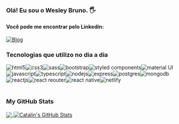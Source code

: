 ### Olá! Eu sou o Wesley Bruno. 🖐️

#### Você pode me encontrar pelo Linkedin:
[![Blog](https://img.shields.io/badge/LinkedIn-0077B5?style=for-the-badge&logo=linkedin&logoColor=white)](https://www.linkedin.com/in/brunowbbs/)

### Tecnologias que utilizo no dia a dia

<div style="display:flex; flex-wrap:wrap">
  <img align="center" alt="html5" src="https://img.shields.io/badge/HTML5-E34F26?style=for-the-badge&logo=html5&logoColor=white"/>

  <img align="center" alt="css3" src="https://img.shields.io/badge/CSS3-1572B6?style=for-the-badge&logo=css3&logoColor=white"/>

  <img align="center" alt="sass" src="https://img.shields.io/badge/Sass-CC6699?style=for-the-badge&logo=sass&logoColor=white"/>  

  <img align="center" alt="bootstrap" src="https://img.shields.io/badge/Bootstrap-563D7C?style=for-the-badge&logo=bootstrap&logoColor=white"/>    

  <img align="center" alt="styled components" src="https://img.shields.io/badge/styled--components-DB7093?style=for-the-badge&logo=styled-components&logoColor=white"/>

  <img align="center" alt="material UI" src="https://img.shields.io/badge/Material--UI-0081CB?style=for-the-badge&logo=material-ui&logoColor=white"/>

  <img align="center" alt="javascript" src="https://img.shields.io/badge/JavaScript-F7DF1E?style=for-the-badge&logo=javascript&logoColor=black"/>
  
  <img align="center" alt="typescript" src="https://img.shields.io/badge/TypeScript-007ACC?style=for-the-badge&logo=typescript&logoColor=white"/>  

  <img align="center" alt="nodejs" src="https://img.shields.io/badge/Node.js-43853D?style=for-the-badge&logo=node.js&logoColor=white"/>  

  <img align="center" alt="express" src="https://img.shields.io/badge/Express.js-404D59?style=for-the-badge"/> 

  <img align="center" alt="postgres" src="https://img.shields.io/badge/PostgreSQL-316192?style=for-the-badge&logo=postgresql&logoColor=white"/>

  <img align="center" alt="mongodb" src="https://img.shields.io/badge/MongoDB-4EA94B?style=for-the-badge&logo=mongodb&logoColor=white"/>  
  

  <img align="center" alt="reactjs" src="https://img.shields.io/badge/React-20232A?style=for-the-badge&logo=react&logoColor=61DAFB"/>  

  <img align="center" alt="react reouter" src="https://img.shields.io/badge/React_Router-CA4245?style=for-the-badge&logo=react-router&logoColor=white"/> 

  <img align="center" alt="react native" src="https://img.shields.io/badge/React_Native-20232A?style=for-the-badge&logo=react&logoColor=61DAFB"/>

  <img align="center" alt="netlify" src="https://img.shields.io/badge/Netlify-430098?style=for-the-badge&logo=netlify&logoColor=white"/>  
       
</div>

<br/>

### My GitHub Stats

<a href="https://github.com/kibolho/brunowbbs">
  <img align="center" src="https://github-readme-stats.vercel.app/api/top-langs/?username=brunowbbs&title_color=ffffff&text_color=c9cacc&icon_color=2bbc8a&bg_color=1d1f21" />
</a>

<a href="https://github.com/kibolho/brunowbbs">
  <img align="center" src="https://github-readme-stats.vercel.app/api?username=brunowbbs&show_icons=true&line_height=27&count_private=true&title_color=ffffff&text_color=c9cacc&icon_color=2bbc8a&bg_color=1d1f21" alt="Catalin's GitHub Stats" />
</a>
